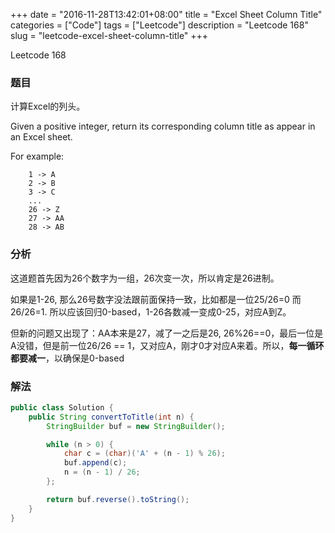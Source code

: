 +++
date = "2016-11-28T13:42:01+08:00"
title = "Excel Sheet Column Title"
categories = ["Code"]
tags = ["Leetcode"]
description = "Leetcode 168"
slug = "leetcode-excel-sheet-column-title"
+++


Leetcode 168

### 题目

计算Excel的列头。

Given a positive integer, return its corresponding column title as appear in an Excel sheet.

For example:

```
    1 -> A
    2 -> B
    3 -> C
    ...
    26 -> Z
    27 -> AA
    28 -> AB 
```

### 分析

这道题首先因为26个数字为一组，26次变一次，所以肯定是26进制。

如果是1-26, 那么26号数字没法跟前面保持一致，比如都是一位25/26=0 而26/26=1. 所以应该回归0-based，1-26各数减一变成0-25，对应A到Z。

但新的问题又出现了：AA本来是27，减了一之后是26, 26%26==0，最后一位是A没错，但是前一位26/26 == 1，又对应A，刚才0才对应A来着。所以，__每一循环都要减一__，以确保是0-based

### 解法

```java
public class Solution {
    public String convertToTitle(int n) {
        StringBuilder buf = new StringBuilder();

        while (n > 0) {
            char c = (char)('A' + (n - 1) % 26);
            buf.append(c);
            n = (n - 1) / 26;
        };

        return buf.reverse().toString();
    }
}
```